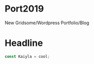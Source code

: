 # Port2019
 New Gridsome/Wordpress Portfolio/Blog
# Headline
```javascript
const Kaiyla = cool;
```
